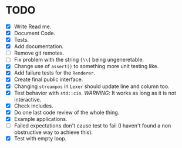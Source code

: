 # TODO
- [x] Write Read me.
- [x] Document Code.
- [x] Tests.
- [x] Add documentation.
- [ ] Remove git remotes.
- [ ] Fix problem with the string `{\\{` being ungeneretable.
- [x] Change use of `assert()` to something more unit testing like.
- [x] Add failure tests for the `Renderer`.
- [x] Create final public interface.
- [x] Changing `streampos` in `Lexer` should update line and column too.
- [x] Test behavior with `std::cin`. _WARNING_: It works as long as it is not
      interactive.
- [x] Check includes.
- [x] Do one last code review of the whole thing.
- [x] Example applications.
- [ ] Failed expectations don't cause test to fail (I haven't found a
      non obstructive way to achieve this).
- [x] Test with empty loop.
